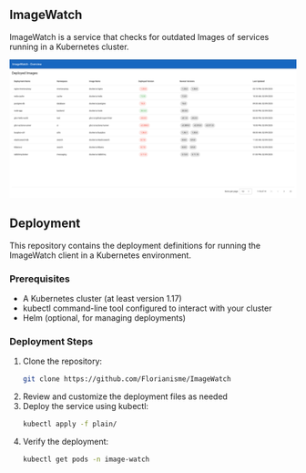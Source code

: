 ## ImageWatch
ImageWatch is a service that checks for outdated Images of services running in a Kubernetes cluster.

![Image List UI](./media/ui_image_overview.png)

## Deployment
This repository contains the deployment definitions for running the 
ImageWatch client in a Kubernetes environment.

### Prerequisites
- A Kubernetes cluster (at least version 1.17)
- kubectl command-line tool configured to interact with your cluster
- Helm (optional, for managing deployments)

### Deployment Steps
1. Clone the repository:
   ```bash
   git clone https://github.com/Florianisme/ImageWatch
    ```
2. Review and customize the deployment files as needed
3. Deploy the service using kubectl:
   ```bash
   kubectl apply -f plain/
   ```
4. Verify the deployment:
   ```bash
   kubectl get pods -n image-watch
   ```
